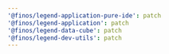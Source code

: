 ```yaml
---
'@finos/legend-application-pure-ide': patch
'@finos/legend-application': patch
'@finos/legend-data-cube': patch
'@finos/legend-dev-utils': patch
---
```

